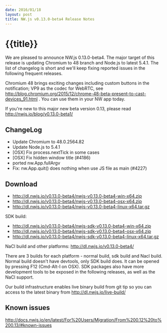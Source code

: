 ```yaml
---
date: 2016/01/18
layout: post
title: NW.js v0.13.0-beta4 Release Notes
---
```


# {{title}}

We are pleased to announce NW.js 0.13.0-beta4. The major target of this release is
updating Chromium to 48 branch and Node.js to latest 5.4.1. The list of changelog is short and
we'll keep fixing reported issues in the following frequent releases.

Chromium 48 brings exciting changes including custom buttons in the notification; VP9 as the codec for WebRTC, see http://blog.chromium.org/2015/12/chrome-48-beta-present-to-cast-devices_91.html . You can use them in your NW app today.

If you're new to this major new beta version 0.13, please read http://nwjs.io/blog/v0.13.0-beta1/

## ChangeLog

- Update Chromium to 48.0.2564.82
- Update Node.js to 5.4.1
- [OSX] Fix process.nextTick in some cases
- [OSX] Fix hidden window title (#4186)
- ported nw.App.fullArgv
- Fix: nw.App.quit() does nothing when use JS file as main (#4227)

## Download 

* http://dl.nwjs.io/v0.13.0-beta4/nwjs-v0.13.0-beta4-win-x64.zip 
* http://dl.nwjs.io/v0.13.0-beta4/nwjs-v0.13.0-beta4-osx-x64.zip 
* http://dl.nwjs.io/v0.13.0-beta4/nwjs-v0.13.0-beta4-linux-x64.tar.gz 

SDK build: 
* http://dl.nwjs.io/v0.13.0-beta4/nwjs-sdk-v0.13.0-beta4-win-x64.zip 
* http://dl.nwjs.io/v0.13.0-beta4/nwjs-sdk-v0.13.0-beta4-osx-x64.zip 
* http://dl.nwjs.io/v0.13.0-beta4/nwjs-sdk-v0.13.0-beta4-linux-x64.tar.gz 

NaCl build and other platforms: http://dl.nwjs.io/v0.13.0-beta4/ 

There are 3 builds for each platform - normal build, sdk build and 
Nacl build. Normal build doesn't have devtools, only SDK build does. 
lt can be opened by pressing F12 (Cmd-Alt-I on OSX). SDK packages also 
have more development tools to be exposed in the following releases, 
as well as the NaCl support. 

Our build infrastructure enables live binary build from git tip so you 
can access to the latest binary from http://dl.nwjs.io/live-build/ 

## Known issues 

http://docs.nwjs.io/en/latest/For%20Users/Migration/From%200.12%20to%200.13/#known-issues